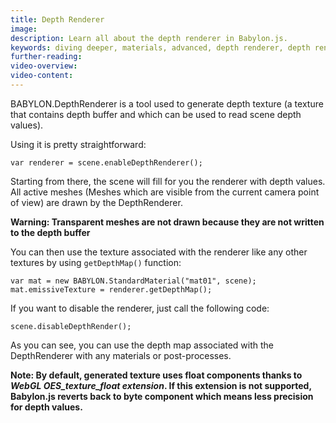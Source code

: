 ```yaml
---
title: Depth Renderer
image: 
description: Learn all about the depth renderer in Babylon.js.
keywords: diving deeper, materials, advanced, depth renderer, depth rendering
further-reading:
video-overview:
video-content:
---
```


BABYLON.DepthRenderer is a tool used to generate depth texture (a texture that contains depth buffer and which can be used to read scene depth values).

Using it is pretty straightforward:

```
var renderer = scene.enableDepthRenderer();
```

Starting from there, the scene will fill for you the renderer with depth values. All active meshes (Meshes which are visible from the current camera point of view) are drawn by the DepthRenderer. 

**Warning: Transparent meshes are not drawn because they are not written to the depth buffer**

You can then use the texture associated with the renderer like any other textures by using ```getDepthMap()``` function:

```
var mat = new BABYLON.StandardMaterial("mat01", scene);
mat.emissiveTexture = renderer.getDepthMap(); 

```

If you want to disable the renderer, just call the following code:
```
scene.disableDepthRender();
```

As you can see, you can use the depth map associated with the DepthRenderer with any materials or post-processes.

**Note: By default, generated texture uses float components thanks to *WebGL OES_texture_float extension*. If this extension is not supported, Babylon.js reverts back to byte component which means less precision for depth values.**